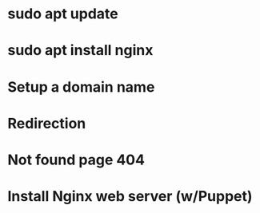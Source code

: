 # sudo apt update
# sudo apt install nginx
# Setup a domain name
# Redirection
# Not found page 404
# Install Nginx web server (w/Puppet)
